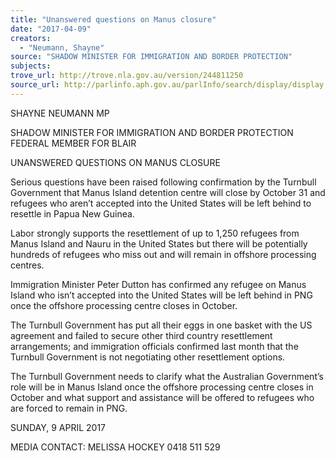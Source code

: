 ```yaml
---
title: "Unanswered questions on Manus closure"
date: "2017-04-09"
creators:
  - "Neumann, Shayne"
source: "SHADOW MINISTER FOR IMMIGRATION AND BORDER PROTECTION"
subjects:
trove_url: http://trove.nla.gov.au/version/244811250
source_url: http://parlinfo.aph.gov.au/parlInfo/search/display/display.w3p;query=Id%3A%22media/pressrel/5208207%22
---
```


 

 

 

 SHAYNE NEUMANN MP 

 SHADOW MINISTER FOR IMMIGRATION AND BORDER  PROTECTION  FEDERAL MEMBER FOR BLAIR    

 UNANSWERED QUESTIONS ON MANUS CLOSURE    

 Serious questions have been raised following confirmation by the Turnbull  Government that Manus Island detention centre will close by October 31 and  refugees who aren’t accepted into the United States will be left behind to resettle in  Papua New Guinea.    

 Labor strongly supports the resettlement of up to 1,250 refugees from Manus Island  and Nauru in the United States but there will be potentially hundreds of refugees who  miss out and will remain in offshore processing centres.    

 Immigration Minister Peter Dutton has confirmed any refugee on Manus Island who  isn’t accepted into the United States will be left behind in PNG once the offshore  processing centre closes in October.    

 The Turnbull Government has put all their eggs in one basket with the US agreement  and failed to secure other third country resettlement arrangements; and immigration  officials confirmed last month that the Turnbull Government is not negotiating other  resettlement options.                                                                                               

 The Turnbull Government needs to clarify what the Australian Government’s role will  be in Manus Island once the offshore processing centre closes in October and what  support and assistance will be offered to refugees who are forced to remain in PNG.    

 SUNDAY, 9 APRIL 2017    

 MEDIA CONTACT: MELISSA HOCKEY 0418 511 529   

